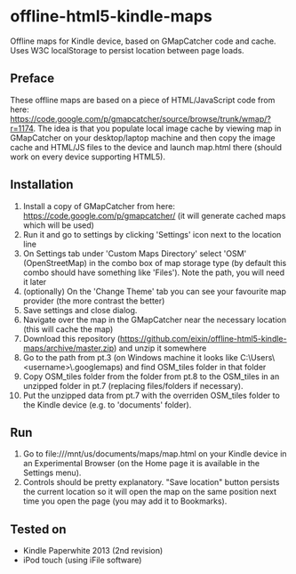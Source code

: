 offline-html5-kindle-maps
=========================

Offline maps for Kindle device, based on GMapCatcher code and cache. Uses W3C localStorage to persist location between page loads.

Preface
-------

These offline maps are based on a piece of HTML/JavaScript code from here: https://code.google.com/p/gmapcatcher/source/browse/trunk/wmap/?r=1174. The idea is that you populate local image cache by viewing map in GMapCatcher on your desktop/laptop machine and then copy the image cache and HTML/JS files to the device and launch map.html there (should work on every device supporting HTML5).

Installation
-------

1. Install a copy of GMapCatcher from here: https://code.google.com/p/gmapcatcher/ (it will generate cached maps which will be used)
2. Run it and go to settings by clicking 'Settings' icon next to the location line
3. On Settings tab under 'Custom Maps Directory' select 'OSM' (OpenStreetMap) in the combo box of map storage type (by default this combo should have something like 'Files'). Note the path, you will need it later
4. (optionally) On the 'Change Theme' tab you can see your favourite map provider (the more contrast the better)
5. Save settings and close dialog. 
6. Navigate over the map in the GMapCatcher near the necessary location (this will cache the map)
7. Download this repository (https://github.com/eixin/offline-html5-kindle-maps/archive/master.zip) and unzip it somewhere
8. Go to the path from pt.3 (on Windows machine it looks like C:\\Users\\\<username\>\\.googlemaps) and find OSM_tiles folder in that folder
9. Copy OSM_tiles folder from the folder from pt.8 to the OSM_tiles in an unzipped folder in pt.7 (replacing files/folders if necessary).
10. Put the unzipped data from pt.7 with the overriden OSM_tiles folder to the Kindle device (e.g. to 'documents' folder).

Run
---
1. Go to file:///mnt/us/documents/maps/map.html on your Kindle device in an Experimental Browser (on the Home page it is available in the Settings menu).
2. Controls should be pretty explanatory. "Save location" button persists the current location so it will open the map on the same position next time you open the page (you may add it to Bookmarks).

Tested on
---------
* Kindle Paperwhite 2013 (2nd revision)
* iPod touch (using iFile software)
